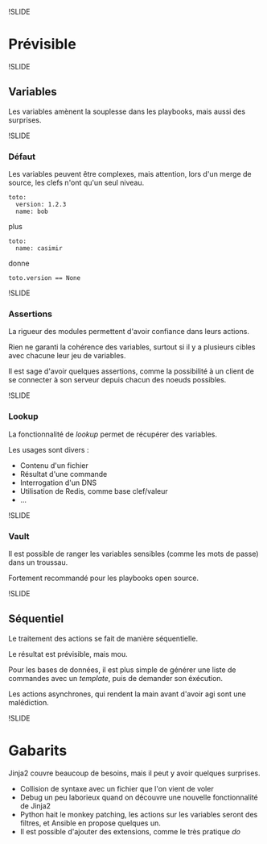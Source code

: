!SLIDE
# Prévisible

!SLIDE
## Variables

Les variables amènent la souplesse dans les playbooks, mais aussi des surprises.

!SLIDE
### Défaut

Les variables peuvent être complexes, mais attention, lors d'un merge de source, les clefs n'ont qu'un seul niveau.

```
toto:
  version: 1.2.3
  name: bob
```
plus

```
toto:
  name: casimir
```
donne
```
toto.version == None
```

!SLIDE
### Assertions

La rigueur des modules permettent d'avoir confiance dans leurs actions.

Rien ne garanti la cohérence des variables, surtout si il y a plusieurs cibles avec chacune leur jeu de variables.

Il est sage d'avoir quelques assertions, comme la possibilité à un client de se connecter à son serveur depuis chacun des noeuds possibles.

!SLIDE
### Lookup

La fonctionnalité de *lookup* permet de récupérer des variables.

Les usages sont divers :

 * Contenu d'un fichier
 * Résultat d'une commande
 * Interrogation d'un DNS
 * Utilisation de Redis, comme base clef/valeur
 * …

!SLIDE
### Vault

Il est possible de ranger les variables sensibles (comme les mots de passe) dans un troussau.

Fortement recommandé pour les playbooks open source.

!SLIDE
## Séquentiel

Le traitement des actions se fait de manière séquentielle.

Le résultat est prévisible, mais mou.

Pour les bases de données, il est plus simple de générer une liste de commandes avec un *template*, puis de demander son éxécution.

Les actions asynchrones, qui rendent la main avant d'avoir agi sont une malédiction.

!SLIDE
# Gabarits

Jinja2 couvre beaucoup de besoins, mais il peut y avoir quelques surprises.

 * Collision de syntaxe avec un fichier que l'on vient de voler
 * Debug un peu laborieux quand on découvre une nouvelle fonctionnalité de Jinja2
 * Python hait le monkey patching, les actions sur les variables seront des filtres, et Ansible en propose quelques un.
 * Il est possible d'ajouter des extensions, comme le très pratique *do*


